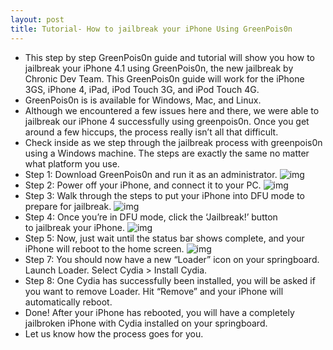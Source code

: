 ```yaml
---
layout: post
title: Tutorial- How to jailbreak your iPhone Using GreenPois0n
---
```

* This step by step GreenPois0n guide and tutorial will show you how to jailbreak your iPhone 4.1 using GreenPois0n, the new jailbreak by Chronic Dev Team. This GreenPois0n guide will work for the iPhone 3GS, iPhone 4, iPad, iPod Touch 3G, and iPod Touch 4G.
* GreenPois0n is is available for Windows, Mac, and Linux.
* Although we encountered a few issues here and there, we were able to jailbreak our iPhone 4 successfully using greenpois0n. Once you get around a few hiccups, the process really isn’t all that difficult.
* Check inside as we step through the jailbreak process with greenpois0n using a Windows machine. The steps are exactly the same no matter what platform you use.
* Step 1: Download GreenPois0n and run it as an administrator.
![img](http://media.idownloadblog.com/wp-content/uploads/2010/10/greenpois0n-jailbreak-how-to-01-e1286892912493.png)
* Step 2: Power off your iPhone, and connect it to your PC.
![img](http://media.idownloadblog.com/wp-content/uploads/2010/10/greenpois0n-jailbreak-how-to-02.jpg)
* Step 3: Walk through the steps to put your iPhone into DFU mode to prepare for jailbreak.
![img](http://media.idownloadblog.com/wp-content/uploads/2010/10/greenpois0n-jailbreak-how-to-03.jpg)
* Step 4: Once you’re in DFU mode, click the ‘Jailbreak!’ button to jailbreak your iPhone.
![img](http://media.idownloadblog.com/wp-content/uploads/2010/10/greenpois0n-jailbreak-how-to-04.jpg)
* Step 5: Now, just wait until the status bar shows complete, and your iPhone will reboot to the home screen.
![img](http://media.idownloadblog.com/wp-content/uploads/2010/10/greenpois0n-jailbreak-how-to-05.jpg)
* Step 7: You should now have a new “Loader” icon on your springboard. Launch Loader. Select Cydia > Install Cydia.
* Step 8: One Cydia has successfully been installed, you will be asked if you want to remove Loader. Hit “Remove” and your iPhone will automatically reboot.
* Done! After your iPhone has rebooted, you will have a completely jailbroken iPhone with Cydia installed on your springboard.
* Let us know how the process goes for you.

